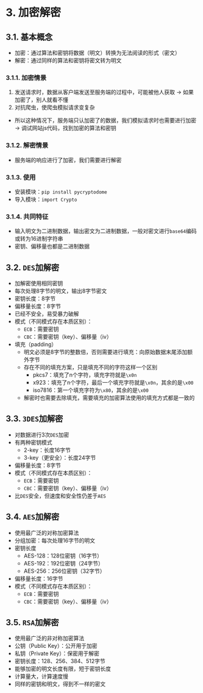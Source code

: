 # 3. 加密解密

## 3.1. 基本概念

- 加密：通过算法和密钥将数据（明文）转换为无法阅读的形式（密文）
- 解密：通过同样的算法和密钥将密文转为明文

### 3.1.1. 加密情景

1. 发送请求时，数据从客户端发送至服务端的过程中，可能被他人获取 -> 如果加密了，别人就看不懂
2. 对抗爬虫，使爬虫模拟请求变复杂

- 所以这种情况下，服务端只认加密了的数据，我们模拟请求时也需要进行加密 -> 调试网站js代码，找到加密的算法和密钥

### 3.1.2. 解密情景

- 服务端的响应进行了加密，我们需要进行解密

### 3.1.3. 使用

- 安装模块：`pip install pycryptodome`
- 导入模块：`import Crypto`

### 3.1.4. 共同特征

- 输入明文为二进制数据，输出密文为二进制数据，一般对密文进行`base64`编码或转为16进制字符串
- 密钥、偏移量也都是二进制数据

## 3.2. `DES`加解密

- 加解密使用相同密钥
- 每次处理8字节的明文，输出8字节密文
- 密钥长度：8字节
- 偏移量长度：8字节
- 已经不安全，易受暴力破解
- 模式（不同模式存在本质区别）：
    - `ECB`：需要密钥
    - `CBC`：需要密钥（key）、偏移量（iv）
- 填充（padding）
    - 明文必须是8字节的整数倍，否则需要进行填充：向原始数据末尾添加额外字节
    - 存在不同的填充方案，只是填充不同的字符这样一个区别
        - pkcs7：填充了n个字符，填充字符就是`\x0n`
        - x923：填充了n个字符，最后一个填充字符就是`\x0n`，其余的是`\x00`
        - iso7816：第一个填充字符为`\x80`，其余的是`\x00`
    - 解密时也需要去除填充，需要填充的加密算法使用的填充方式都是一致的

## 3.3. `3DES`加解密

- 对数据进行3次`DES`加密
- 有两种密钥模式
    - 2-key：长度16字节
    - 3-key（更安全）：长度24字节
- 偏移量长度：8字节
- 模式（不同模式存在本质区别）：
    - `ECB`：需要密钥
    - `CBC`：需要密钥（key）、偏移量（iv）
- 比`DES`安全，但速度和安全性仍差于`AES`

## 3.4. `AES`加解密

- 使用最广泛的对称加密算法
- 分组加密：每次处理16字节的明文
- 密钥长度
    - AES-128：128位密钥（16字节）
    - AES-192：192位密钥（24字节）
    - AES-256：256位密钥（32字节）
- 偏移量长度：16字节
- 模式（不同模式存在本质区别）：
    - `ECB`：需要密钥
    - `CBC`：需要密钥（key）、偏移量（iv）

## 3.5. `RSA`加解密

- 使用最广泛的非对称加密算法
- 公钥（Public Key）：公开用于加密
- 私钥（Private Key）：保密用于解密
- 密钥长度：128、256、384、512字节
- 能够加密的明文长度有限，短于密钥长度
- 计算量大，计算速度慢
- 同样的密钥和明文，得到不一样的密文

